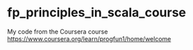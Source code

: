 # fp_principles_in_scala_course
My code from the Coursera course https://www.coursera.org/learn/progfun1/home/welcome

